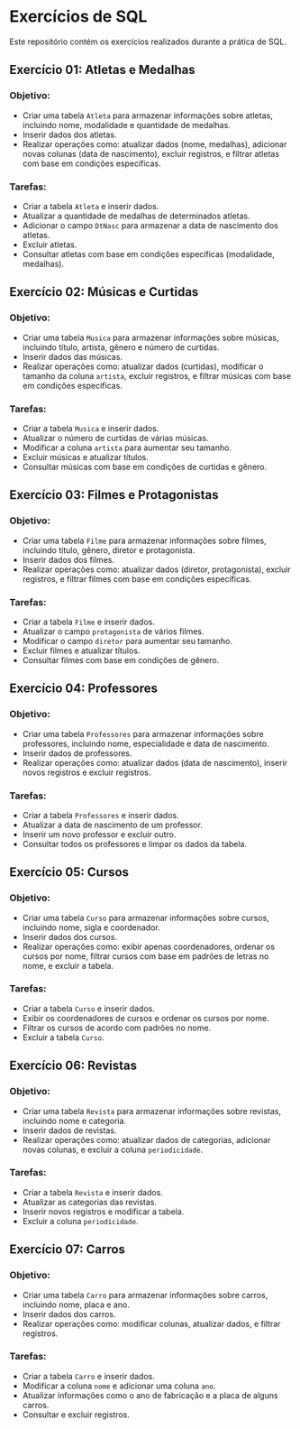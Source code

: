 # Exercícios de SQL

Este repositório contém os exercícios realizados durante a prática de SQL.

## Exercício 01: Atletas e Medalhas

### Objetivo:
- Criar uma tabela `Atleta` para armazenar informações sobre atletas, incluindo nome, modalidade e quantidade de medalhas.
- Inserir dados dos atletas.
- Realizar operações como: atualizar dados (nome, medalhas), adicionar novas colunas (data de nascimento), excluir registros, e filtrar atletas com base em condições específicas.

### Tarefas:
- Criar a tabela `Atleta` e inserir dados.
- Atualizar a quantidade de medalhas de determinados atletas.
- Adicionar o campo `DtNasc` para armazenar a data de nascimento dos atletas.
- Excluir atletas.
- Consultar atletas com base em condições específicas (modalidade, medalhas).

## Exercício 02: Músicas e Curtidas

### Objetivo:
- Criar uma tabela `Musica` para armazenar informações sobre músicas, incluindo título, artista, gênero e número de curtidas.
- Inserir dados das músicas.
- Realizar operações como: atualizar dados (curtidas), modificar o tamanho da coluna `artista`, excluir registros, e filtrar músicas com base em condições específicas.

### Tarefas:
- Criar a tabela `Musica` e inserir dados.
- Atualizar o número de curtidas de várias músicas.
- Modificar a coluna `artista` para aumentar seu tamanho.
- Excluir músicas e atualizar títulos.
- Consultar músicas com base em condições de curtidas e gênero.

## Exercício 03: Filmes e Protagonistas

### Objetivo:
- Criar uma tabela `Filme` para armazenar informações sobre filmes, incluindo título, gênero, diretor e protagonista.
- Inserir dados dos filmes.
- Realizar operações como: atualizar dados (diretor, protagonista), excluir registros, e filtrar filmes com base em condições específicas.

### Tarefas:
- Criar a tabela `Filme` e inserir dados.
- Atualizar o campo `protagonista` de vários filmes.
- Modificar o campo `diretor` para aumentar seu tamanho.
- Excluir filmes e atualizar títulos.
- Consultar filmes com base em condições de gênero.

## Exercício 04: Professores

### Objetivo:
- Criar uma tabela `Professores` para armazenar informações sobre professores, incluindo nome, especialidade e data de nascimento.
- Inserir dados de professores.
- Realizar operações como: atualizar dados (data de nascimento), inserir novos registros e excluir registros.

### Tarefas:
- Criar a tabela `Professores` e inserir dados.
- Atualizar a data de nascimento de um professor.
- Inserir um novo professor e excluir outro.
- Consultar todos os professores e limpar os dados da tabela.

## Exercício 05: Cursos

### Objetivo:
- Criar uma tabela `Curso` para armazenar informações sobre cursos, incluindo nome, sigla e coordenador.
- Inserir dados dos cursos.
- Realizar operações como: exibir apenas coordenadores, ordenar os cursos por nome, filtrar cursos com base em padrões de letras no nome, e excluir a tabela.

### Tarefas:
- Criar a tabela `Curso` e inserir dados.
- Exibir os coordenadores de cursos e ordenar os cursos por nome.
- Filtrar os cursos de acordo com padrões no nome.
- Excluir a tabela `Curso`.

## Exercício 06: Revistas

### Objetivo:
- Criar uma tabela `Revista` para armazenar informações sobre revistas, incluindo nome e categoria.
- Inserir dados de revistas.
- Realizar operações como: atualizar dados de categorias, adicionar novas colunas, e excluir a coluna `periodicidade`.

### Tarefas:
- Criar a tabela `Revista` e inserir dados.
- Atualizar as categorias das revistas.
- Inserir novos registros e modificar a tabela.
- Excluir a coluna `periodicidade`.

## Exercício 07: Carros

### Objetivo:
- Criar uma tabela `Carro` para armazenar informações sobre carros, incluindo nome, placa e ano.
- Inserir dados dos carros.
- Realizar operações como: modificar colunas, atualizar dados, e filtrar registros.

### Tarefas:
- Criar a tabela `Carro` e inserir dados.
- Modificar a coluna `nome` e adicionar uma coluna `ano`.
- Atualizar informações como o ano de fabricação e a placa de alguns carros.
- Consultar e excluir registros.

